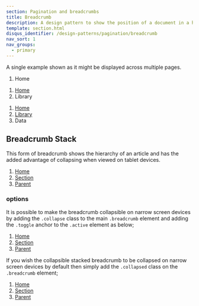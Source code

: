 ```yaml
---
section: Pagination and breadcrumbs
title: Breadcrumb
description: A design pattern to show the position of a document in a hierarchy of information
template: section.html
disqus_identifier: /design-patterns/pagination/breadcrumb
nav_sort: 1
nav_groups:
  - primary
---
```


A single example shown as it might be displayed across multiple pages.

<div class="guide-example guide-example-tight">
<!-- Site root -->
<ol class="breadcrumb">
  <li class="active">Home</li>
</ol>

<!-- root section -->
<ol class="breadcrumb">
  <li><a href="#">Home</a> <i class="divider glyph-chevron-right"></i></li>
  <li class="active">Library</li>
</ol>

<!-- sub section -->
<ol class="breadcrumb">
  <li><a href="#">Home</a> <i class="divider glyph-chevron-right"></i></li>
  <li><a href="#">Library</a> <i class="divider glyph-chevron-right"></i></li>
  <li class="active">Data</li>
</ol>
</div>

## Breadcrumb Stack

This form of breadcrumb shows the hierarchy of an article and has the added
advantage of collapsing when viewed on tablet devices.

<div class="guide-example">
<ol class="breadcrumb breadcrumb-stack">
  <li><a href="#">Home</a></li>
  <li><a href="#">Section</a></li>
  <li class="active"><a href="#">Parent</a></li>
</ol>
</div>

### options

It is possible to make the breadcrumb collapsible on narrow screen devices by
adding the <code>.collapse</code> class to the main <code>.breadcrumb</code>
element and adding the <code>.toggle</code> anchor to the <code>.active</code> element as below;

<div class="guide-example">
<ol class="breadcrumb breadcrumb-stack" data-state="off" data-on="collapsed" data-off="" id="stacked-nav">
  <li><a href="#">Home</a></li>
  <li><a href="#">Section</a></li>
  <li class="active">
    <a href="#">Parent</a>
    <a href="#stacked-nav" class="toggle" data-toggle="state"></a>
  </li>
</ol>
</div>

If you wish the collapsible stacked breadcrumb to be collapsed on narrow screen
devices by default then simply add the <code>.collapsed</code> class on the
<code>.breadcrumb</code> element;

<div class="guide-example">
<ol class="breadcrumb breadcrumb-stack collapsed" data-state="on" data-on="collapsed" data-off="" id="stacked-nav-2">
  <li><a href="#">Home</a></li>
  <li><a href="#">Section</a></li>
  <li class="active">
    <a href="#">Parent</a>
    <a href="#stacked-nav-2" class="toggle" data-toggle="state"></a>
  </li>
</ol>
</div>
